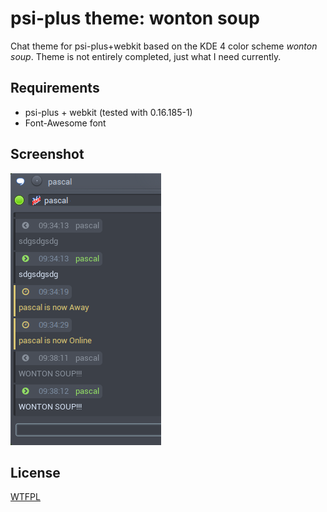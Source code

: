 psi-plus theme: wonton soup
===========================

Chat theme for psi-plus+webkit based on the KDE 4 color scheme *wonton soup*. Theme is not entirely completed, just what I need currently.

## Requirements

* psi-plus + webkit (tested with 0.16.185-1)
* Font-Awesome font

## Screenshot

![Wonton Soup](screenshot.png?raw=true)

## License

[WTFPL](http://www.wtfpl.net/)